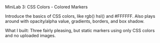 MiniLab 3: CSS Colors - Colored Markers

Introduce the basics of CSS colors, like rgb() hsl() and #FFFFFF.
Also plays around with opacity/alpha value, gradients, borders,
and box shadow.

What I built: Three fairly pleasing, but static markers using
only CSS colors and no uploaded images.